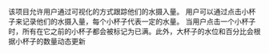 该项目允许用户通过可视化的方式跟踪他们的水摄入量。
用户可以通过点击小杯子来记录他们的水摄入量，每个小杯子代表一定的水量。
当用户点击一个小杯子时，所有在它之前的小杯子都会被标记为已满。此外，大杯子的水位和百分比会根据小杯子的数量动态更新
